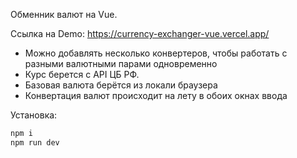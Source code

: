 Обменник валют на Vue.

Ссылка на Demo: https://currency-exchanger-vue.vercel.app/
- Можно добавлять несколько конвертеров, чтобы работать с разными валютными парами одновременно
- Курс берется с API ЦБ РФ.
- Базовая валюта берётся из локали браузера
- Конвертация валют происходит на лету в обоих окнах ввода

Установка:
```markdown
npm i
npm run dev

```
